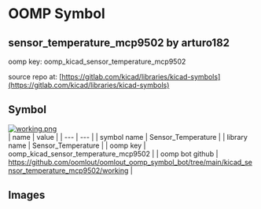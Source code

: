 # OOMP Symbol  
## sensor_temperature_mcp9502  by arturo182  
  
oomp key: oomp_kicad_sensor_temperature_mcp9502  
  
source repo at: [https://gitlab.com/kicad/libraries/kicad-symbols](https://gitlab.com/kicad/libraries/kicad-symbols)  
## Symbol  
  
[![working.png](working_600.png)](working.png)  
| name | value | 
| --- | --- | 
| symbol name | Sensor_Temperature | 
| library name | Sensor_Temperature | 
| oomp key | oomp_kicad_sensor_temperature_mcp9502 | 
| oomp bot github | https://github.com/oomlout/oomlout_oomp_symbol_bot/tree/main/kicad_sensor_temperature_mcp9502/working | 
## Images  
